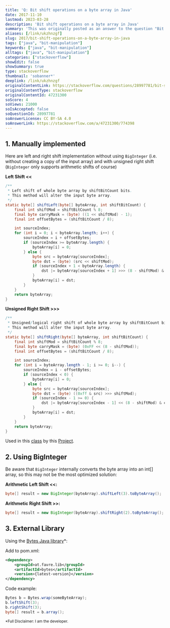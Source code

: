 ```yaml
---
title: 'Q: Bit shift operations on a byte array in Java'
date: 2017-11-10
lastmod: 2023-03-28
description: 'Bit shift operations on a byte array in Java'
summary: 'This was originally posted as an answer to the question "Bit shift operations on a byte array in Java" on stackoverflow.com.'
aliases: [/link/ukzhnzgf]
slug: 2017/bit-shift-operations-on-a-byte-array-in-java
tags: ["java", "bit-manipulation"]
keywords: ["java", "bit-manipulation"]
alltags: ["java", "bit-manipulation"]
categories: ["stackoverflow"]
showEdit: false
showSummary: true
type: stackoverflow
thumbnail: 'sobanner*'
deeplink: /link/ukzhnzgf
originalContentLink: https://stackoverflow.com/questions/28997781/bit-shift-operations-on-a-byte-array-in-java
originalContentType: stackoverflow
originalContentId: 47231300
soScore: 4
soViews: 21000
soIsAccepted: false
soQuestionId: 28997781
soAnswerLicense: CC BY-SA 4.0
soAnswerLink: https://stackoverflow.com/a/47231300/774398
---
```

1\. Manually implemented
------------------------

Here are left and right shift implementation without using `BigInteger` (i.e. without creating a copy of the input array) and with unsigned right shift (`BigInteger` only supports arithmetic shifts of course)

**Left Shift <<**

```java
/**
 * Left shift of whole byte array by shiftBitCount bits. 
 * This method will alter the input byte array.
 */
static byte[] shiftLeft(byte[] byteArray, int shiftBitCount) {
    final int shiftMod = shiftBitCount % 8;
    final byte carryMask = (byte) ((1 << shiftMod) - 1);
    final int offsetBytes = (shiftBitCount / 8);

    int sourceIndex;
    for (int i = 0; i < byteArray.length; i++) {
        sourceIndex = i + offsetBytes;
        if (sourceIndex >= byteArray.length) {
            byteArray[i] = 0;
        } else {
            byte src = byteArray[sourceIndex];
            byte dst = (byte) (src << shiftMod);
            if (sourceIndex + 1 < byteArray.length) {
                dst |= byteArray[sourceIndex + 1] >>> (8 - shiftMod) & carryMask;
            }
            byteArray[i] = dst;
        }
    }
    return byteArray;
}

```

**Unsigned Right Shift >>>**

```java
/**
 * Unsigned/logical right shift of whole byte array by shiftBitCount bits. 
 * This method will alter the input byte array.
 */
static byte[] shiftRight(byte[] byteArray, int shiftBitCount) {
    final int shiftMod = shiftBitCount % 8;
    final byte carryMask = (byte) (0xFF << (8 - shiftMod));
    final int offsetBytes = (shiftBitCount / 8);

    int sourceIndex;
    for (int i = byteArray.length - 1; i >= 0; i--) {
        sourceIndex = i - offsetBytes;
        if (sourceIndex < 0) {
            byteArray[i] = 0;
        } else {
            byte src = byteArray[sourceIndex];
            byte dst = (byte) ((0xff & src) >>> shiftMod);
            if (sourceIndex - 1 >= 0) {
                dst |= byteArray[sourceIndex - 1] << (8 - shiftMod) & carryMask;
            }
            byteArray[i] = dst;
        }
    }
    return byteArray;
}

```

Used in this [class](https://github.com/patrickfav/bytes-java/blob/master/src/main/java/at/favre/lib/bytes/Util.java) by this [Project](https://github.com/patrickfav/bytes-java).

2\. Using BigInteger
--------------------

Be aware that `BigInteger` internally converts the byte array into an int\[\] array, so this may not be the most optimized solution:

**Arithmetic Left Shift <<:**

```java
byte[] result = new BigInteger(byteArray).shiftLeft(3).toByteArray();

```

**Arithmetic Right Shift >>:**

```java
byte[] result = new BigInteger(byteArray).shiftRight(2).toByteArray();

```

3\. External Library
--------------------

Using the [Bytes Java library](https://github.com/patrickfav/bytes-java)\*:

Add to pom.xml:

```xml
<dependency>
    <groupId>at.favre.lib</groupId>
    <artifactId>bytes</artifactId>
    <version>{latest-version}</version>
</dependency>

```

Code example:

```java
Bytes b = Bytes.wrap(someByteArray);
b.leftShift(3);
b.rightShift(3);
byte[] result = b.array();

```

<SUB>*Full Disclaimer: I am the developer.</SUB>